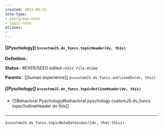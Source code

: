 ```yaml
---
created: 2021-08-12
note-type: 
- evergreen-note
- topic-note
aliases:
- 
---
```


#### [[Pyschology]] `$=customJS.dv_funcs.topicHeader(dv, this)`


**Definition**::

**Status**:: #EVER/SEED 
*edited `=this.file.mtime`*

**Parents**:: [[human experience]]
`$=customJS.dv_funcs.outlinedIn(dv, this)`

##### [[Pyschology]] `$=customJS.dv_funcs.topicOutlineHeader(dv, this)`
- ![[Behavioral Pyschology#behavioral pyschology customJS dv_funcs topicOutlineHeader dv this]]

### <hr class="dataviews"/>

`$=customJS.dv_funcs.topicNoteDataviews({dv, that:this})`


